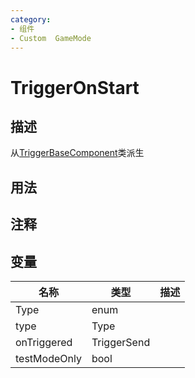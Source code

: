 ```yaml
---
category: 
- 组件
- Custom  GameMode
---
```

# TriggerOnStart
## 描述
从[TriggerBaseComponent](./TriggerBaseComponent.md)类派生
## 用法

## 注释

## 变量
| 名称 | 类型 | 描述 |
| ----------- | ----------- | ----------- |
| Type | enum |  |  
| type | Type |  |  
| onTriggered | TriggerSend |  |  
| testModeOnly  | bool |  |  
